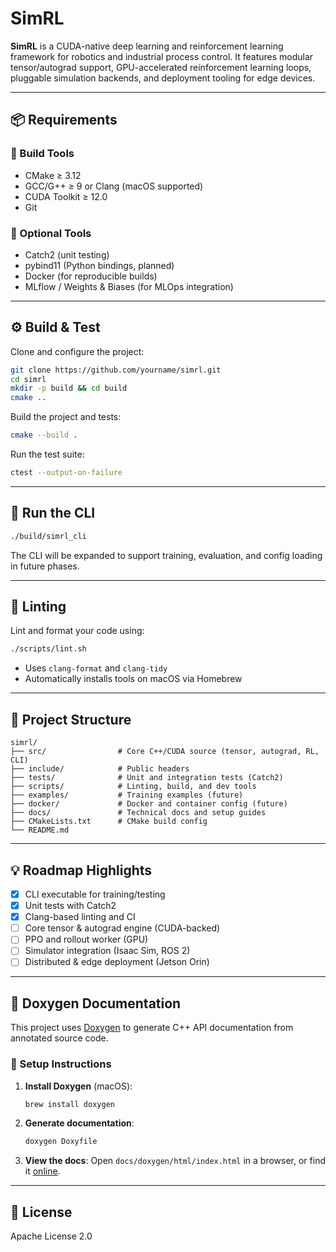 # SimRL

**SimRL** is a CUDA-native deep learning and reinforcement learning framework for robotics and industrial process control. It features modular tensor/autograd support, GPU-accelerated reinforcement learning loops, pluggable simulation backends, and deployment tooling for edge devices.

---

## 📦 Requirements

### 🔧 Build Tools
- CMake ≥ 3.12
- GCC/G++ ≥ 9 or Clang (macOS supported)
- CUDA Toolkit ≥ 12.0
- Git

### 🧪 Optional Tools
- Catch2 (unit testing)
- pybind11 (Python bindings, planned)
- Docker (for reproducible builds)
- MLflow / Weights & Biases (for MLOps integration)

---

## ⚙️ Build & Test

Clone and configure the project:

```bash
git clone https://github.com/yourname/simrl.git
cd simrl
mkdir -p build && cd build
cmake ..
```

Build the project and tests:

```bash
cmake --build .
```

Run the test suite:

```bash
ctest --output-on-failure
```

---

## 🚀 Run the CLI

```bash
./build/simrl_cli
```

The CLI will be expanded to support training, evaluation, and config loading in future phases.

---

## 🧹 Linting

Lint and format your code using:

```bash
./scripts/lint.sh
```

- Uses `clang-format` and `clang-tidy`
- Automatically installs tools on macOS via Homebrew

---

## 🧱 Project Structure

```
simrl/
├── src/                # Core C++/CUDA source (tensor, autograd, RL, CLI)
├── include/            # Public headers
├── tests/              # Unit and integration tests (Catch2)
├── scripts/            # Linting, build, and dev tools
├── examples/           # Training examples (future)
├── docker/             # Docker and container config (future)
├── docs/               # Technical docs and setup guides
├── CMakeLists.txt      # CMake build config
└── README.md
```

---

## 💡 Roadmap Highlights

- [x] CLI executable for training/testing
- [x] Unit tests with Catch2
- [x] Clang-based linting and CI
- [ ] Core tensor & autograd engine (CUDA-backed)
- [ ] PPO and rollout worker (GPU)
- [ ] Simulator integration (Isaac Sim, ROS 2)
- [ ] Distributed & edge deployment (Jetson Orin)

---

## 📘 Doxygen Documentation

This project uses [Doxygen](https://www.doxygen.nl/) to generate C++ API documentation from annotated source code.

### 🔧 Setup Instructions

1. **Install Doxygen** (macOS):
   ```bash
   brew install doxygen
   ```

2. **Generate documentation**:
   ```bash
   doxygen Doxyfile
   ```

3. **View the docs**:
   Open `docs/doxygen/html/index.html` in a browser, or find it [online](https://vabdollahi.github.io/simrl/).

---

## 🔄 License

Apache License 2.0
